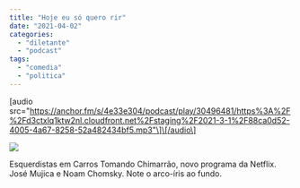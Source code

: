 ```yaml
---
title: "Hoje eu só quero rir"
date: "2021-04-02"
categories: 
  - "diletante"
  - "podcast"
tags: 
  - "comedia"
  - "politica"
---
```


\[audio src="https://anchor.fm/s/4e33e304/podcast/play/30496481/https%3A%2F%2Fd3ctxlq1ktw2nl.cloudfront.net%2Fstaging%2F2021-3-1%2F88ca0d52-4005-4a67-8258-52a482434bf5.mp3"\]\[/audio\]

![](https://i1.wp.com/eduf.me/wp-content/uploads/2021/04/mojica_chomsky.jpeg?fit=%2C&ssl=1)

Esquerdistas em Carros Tomando Chimarrão, novo programa da Netflix. José Mujica e Noam Chomsky. Note o arco-íris ao fundo.
